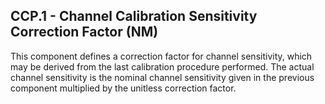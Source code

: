 ## CCP.1 - Channel Calibration Sensitivity Correction Factor (NM)

This component defines a correction factor for channel sensitivity, which may be derived from the last calibration procedure performed. The actual channel sensitivity is the nominal channel sensitivity given in the previous component multiplied by the unitless correction factor.
